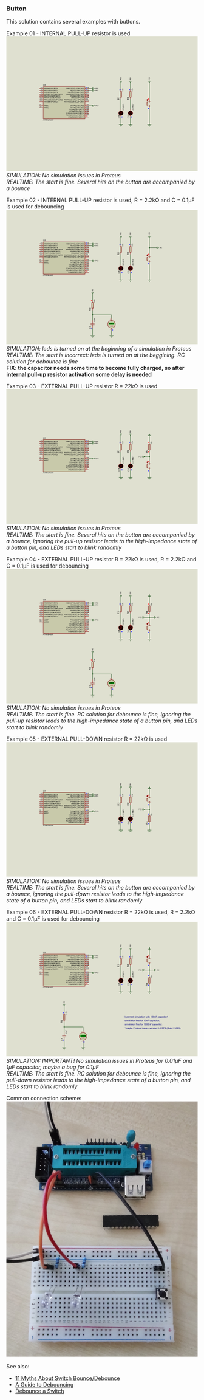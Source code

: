 ### Button

This solution contains several examples with buttons.  

Example 01 - INTERNAL PULL-UP resistor is used  
<img src="01_InternalPullUp/Proteus/scheme.jpg">  
*SIMULATION: No simulation issues in Proteus*  
*REALTIME: The start is fine. Several hits on the button are accompanied by a bounce*  

Example 02 - INTERNAL PULL-UP resistor is used, R = 2.2kΩ and C = 0.1µF is used for debouncing  
<img src="02_InternalPullUp_RC/Proteus/scheme.jpg">  
*SIMULATION: leds is turned on at the beginning of a simulation in Proteus*  
*REALTIME: The start is incorrect: leds is turned on at the beggining. RC solution for debounce is fine*  
**FIX: the capacitor needs some time to become fully charged, so after internal pull-up resistor activation some delay is needed**  

Example 03 - EXTERNAL PULL-UP resistor R = 22kΩ is used  
<img src="03_ExternalPullUp/Proteus/scheme.jpg">  
*SIMULATION: No simulation issues in Proteus*  
*REALTIME: The start is fine. Several hits on the button are accompanied by a bounce, ignoring the pull-up resistor leads to the high-impedance state of a button pin, and LEDs start to blink randomly*  

Example 04 - EXTERNAL PULL-UP resistor R = 22kΩ is used, R = 2.2kΩ and C = 0.1µF is used for debouncing  
<img src="04_ExternalPullUp_RC/Proteus/scheme.jpg">  
*SIMULATION: No simulation issues in Proteus*  
*REALTIME: The start is fine. RC solution for debounce is fine, ignoring the pull-up resistor leads to the high-impedance state of a button pin, and LEDs start to blink randomly*  

Example 05 - EXTERNAL PULL-DOWN resistor R = 22kΩ is used  
<img src="05_ExternalPullDown/Proteus/scheme.jpg">  
*SIMULATION: No simulation issues in Proteus*  
*REALTIME: The start is fine. Several hits on the button are accompanied by a bounce, ignoring the pull-dpwn resistor leads to the high-impedance state of a button pin, and LEDs start to blink randomly*  

Example 06 - EXTERNAL PULL-DOWN resistor R = 22kΩ is used, R = 2.2kΩ and C = 0.1µF is used for debouncing  
<img src="06_ExternalPullDown_RC/Proteus/scheme.jpg">  
*SIMULATION: IMPORTANT! No simulation issues in Proteus for 0.01µF and 1µF capacitor, maybe a bug for 0.1µF*  
*REALTIME: The start is fine. RC solution for debounce is fine, ignoring the pull-down resistor leads to the high-impedance state of a button pin, and LEDs start to blink randomly*  

Common connection scheme:  
<img src="connection_scheme.jpg">  

See also:  
- [11 Myths About Switch Bounce/Debounce](https://www.electronicdesign.com/technologies/analog/article/21155418/logiswitch-11-myths-about-switch-bouncedebounce)  
- [A Guide to Debouncing](https://my.eng.utah.edu/~cs5780/debouncing.pdf)  
- [Debounce a Switch](https://www.youtube.com/watch?v=e1-kc04jSE4&t)  
